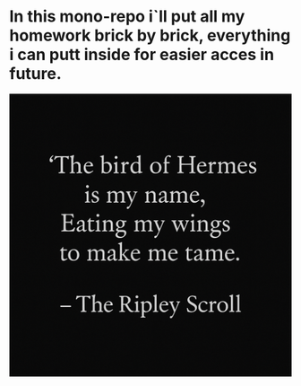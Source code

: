 # In this mono-repo i`ll put all my homework brick by brick, everything i can putt inside for easier acces in future.

![hermes.png](image/hermes.png)
